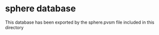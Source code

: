 # sphere database

This database has been exported by the sphere.pvsm file included in this directory
